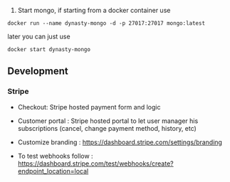 1. Start mongo, if starting from a docker container use

`docker run --name dynasty-mongo -d -p 27017:27017 mongo:latest`

later you can just use

`docker start dynasty-mongo`

## Development

### Stripe

-   Checkout: Stripe hosted payment form and logic

-   Customer portal : Stripe hosted portal to let user manager his subscriptions (cancel, change payment method, history, etc)

-   Customize branding : https://dashboard.stripe.com/settings/branding

-   To test webhooks follow : https://dashboard.stripe.com/test/webhooks/create?endpoint_location=local
